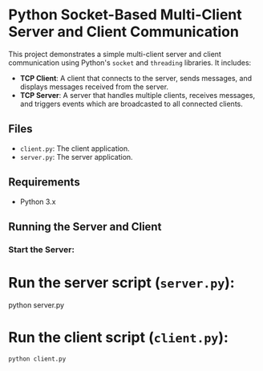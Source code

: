 # Python Socket-Based Multi-Client Server and Client Communication

This project demonstrates a simple multi-client server and client communication using Python's `socket` and `threading` libraries. It includes:

- **TCP Client**: A client that connects to the server, sends messages, and displays messages received from the server.
- **TCP Server**: A server that handles multiple clients, receives messages, and triggers events which are broadcasted to all connected clients.

## Files
- `client.py`: The client application.
- `server.py`: The server application.

## Requirements
- Python 3.x

## Running the Server and Client

### Start the Server:
# Run the server script (`server.py`):
   python server.py

# Run the client script (`client.py`):
    python client.py